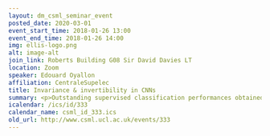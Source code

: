 ```yaml
---
layout: dm_csml_seminar_event
posted_date: 2020-03-01
event_start_time: 2018-01-26 13:00
event_end_time: 2018-01-26 14:00
img: ellis-logo.png
alt: image-alt
join_link: Roberts Building G08 Sir David Davies LT
location: Zoom
speaker: Edouard Oyallon
affiliation: CentraleSupelec
title: Invariance & invertibility in CNNs
summary: <p>Outstanding supervised classification performances obtained by CNNs indicate they have the ability to create relevant invariants for classification. We show that this can be achieved through progressive invariance incorporation and as well via perfectly invertible architectures. Illustrations are given through Hybrid Scattering Networks, based on a geometric representation, and $i$-RevNets, a class of invertible CNNs. We explicit several empirical properties, like progressive linear separability, in order to shed light on the inner mechanisms implemented by CNNs.<br/></p>
icalendar: /ics/id/333
calendar_name: csml_id_333.ics
old_url: http://www.csml.ucl.ac.uk/events/333
---
```

